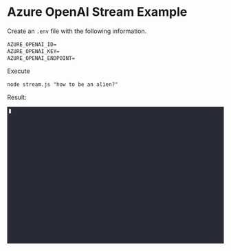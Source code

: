 # Azure OpenAI Stream Example

Create an `.env` file with the following information.

```shell
AZURE_OPENAI_ID=
AZURE_OPENAI_KEY=
AZURE_OPENAI_ENDPOINT=
```

Execute

```shell
node stream.js "how to be an alien?"
```

Result:

<img src="./out.gif">